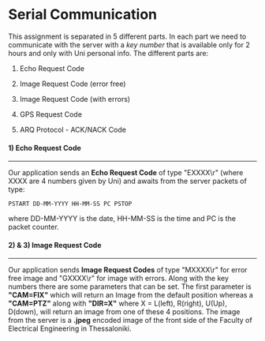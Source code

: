 # Serial Communication

This assignment is separated in 5 different parts. In each part we need to communicate with the server with a _key number_ that is available only for 2 hours and only with Uni personal info. The different parts are:

1. Echo Request Code

2. Image Request Code (error free)
3. Image Request Code (with errors)
4. GPS Request Code
5. ARQ Protocol - ACK/NACK Code

#### 1) Echo Request Code

---

Our application sends an **Echo Request Code** of type "EXXXX\r" (where XXXX are 4 numbers given by Uni)  and awaits from the server packets of type:

```
PSTART DD-MM-YYYY HH-MM-SS PC PSTOP
```

where DD-MM-YYYY is the date, HH-MM-SS is the time and PC is the packet counter.

#### 2) & 3) Image Request Code

---

Our application sends **Image Request Codes** of type "MXXXX\r" for error free image and "GXXXX\r" for image with errors. Along with the key numbers there are some parameters that can be set. The first parameter is **"CAM=FIX"** which will return an Image from the default position whereas a **"CAM=PTZ"** along with **"DIR=X"** where X = L(left), R(right), U(Up), D(down), will return an image from one of these 4 positions. The image from the server is a **.jpeg** encoded image of the front side of the Faculty of Electrical Engineering in Thessaloniki. 